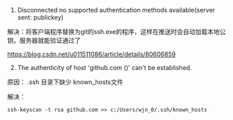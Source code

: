 1. Disconnected no supported authentication methods available(server sent: publickey)

解决：将客户端程序替换为git的ssh.exe的程序，这样在推送时会自动加载本地公钥，服务器就能验证通过了

https://blog.csdn.net/u011511086/article/details/80606859

2. The authenticity of host 'github.com ()' can't be established.

原因：
.ssh 目录下缺少 known_hosts文件

解决：

    ssh-keyscan -t rsa github.com >> c:/Users/wjn_0/.ssh/known_hosts
